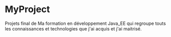 # MyProject
Projets final de Ma formation en développement Java_EE qui regroupe touts les connaissances et technologies que j'ai acquis et j'ai maitrisé. 

